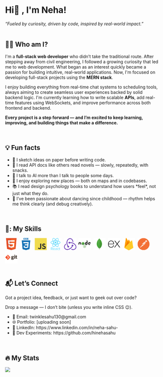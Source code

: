 <div>
  <h1>Hi👋 , I'm Neha!</h1>
  <i>“Fueled by curiosity, driven by code, inspired by real-world impact.”</i>
</div>
</br>
<h2>👩‍💼 Who am I?</h2>
<p>I'm a <strong>full-stack web developer</strong> who didn’t take the traditional route. After stepping away from civil engineering, I followed a growing curiosity that led me to web development. What began as an interest quickly became a passion for building intuitive, real-world applications. Now, I'm focused on developing full-stack projects using the <strong>MERN stack</strong>. </p>
<p>I enjoy building everything from real-time chat systems to scheduling tools, always aiming to create seamless user experiences backed by solid backend logic. I'm currently learning how to write scalable <strong>APIs</strong>, add real-time features using WebSockets, and improve performance across both frontend and backend.</p>
<strong> Every project is a step forward — and I’m excited to keep learning, improving, and building things that make a difference.</strong>
<p></p>
<br/>
<h2>💡 Fun facts</h2>
<ul>
  <li>🎨 I sketch ideas on paper before writing code.</li>
  <li>🥽 I read API docs like others read novels — slowly, repeatedly, with snacks.</li>
  <li>🤖 I talk to AI more than I talk to people some days.</li>
  <li>🛶 I enjoy exploring new places — both on maps and in codebases.</li>
  <li>📚 I read design psychology books to understand how users *feel*, not just what they do.</li>
  <li>💃 I’ve been passionate about dancing since childhood — rhythm helps me think clearly (and debug creatively).</li>
 </ul>
 <br/>
<h2>🧰: My Skills</h2>
<div>
  <img src="https://github.com/devicons/devicon/blob/master/icons/html5/html5-original.svg" title="HTML5" alt="HTML" width="40" height="40"/>&nbsp;
  <img src="https://github.com/devicons/devicon/blob/master/icons/css3/css3-plain-wordmark.svg"  title="CSS3" alt="CSS" width="40" height="40"/>&nbsp;
  <img src="https://github.com/devicons/devicon/blob/master/icons/javascript/javascript-original.svg" title="JavaScript" alt="JavaScript" width="40" height="40"/>&nbsp;
  <img src="https://github.com/devicons/devicon/blob/master/icons/react/react-original-wordmark.svg" title="React" alt="React" width="40" height="40"/>&nbsp;
  <img src="https://github.com/devicons/devicon/blob/master/icons/redux/redux-original.svg" title="Redux" alt="Redux " width="40" height="40"/>&nbsp;
  <img src="https://github.com/devicons/devicon/blob/master/icons/nodejs/nodejs-original-wordmark.svg" title="NodeJS" alt="NodeJS" width="40" height="40"/>&nbsp;
  <img src="https://github.com/devicons/devicon/blob/master/icons/mongodb/mongodb-original.svg" title="MongoDB" alt="MongoDB" width="40" height="40"/>&nbsp;
  <img src="https://github.com/devicons/devicon/blob/master/icons/express/express-original.svg" title="Express" alt="Express" width="40" height="40"/>&nbsp;
  <img src="https://github.com/devicons/devicon/blob/master/icons/firebase/firebase-original.svg" title="Firebase" alt="Firebase" width="40" height="40"/>&nbsp;
  <img src="https://github.com/devicons/devicon/blob/master/icons/postman/postman-original.svg" title="Postman" alt="Postman" width="40" height="40"/>&nbsp;
  <img src="https://github.com/devicons/devicon/blob/master/icons/git/git-original-wordmark.svg" title="Git" **alt="Git" width="40" height="40"/>
</div></br>

<h2>📬 Let’s Connect</h2>
<p>Got a project idea, feedback, or just want to geek out over code?</p>
<p>Drop a message — I don’t bite (unless you write inline CSS 😉).</p>
<ul>
  <li>💌 Email: twinklesahu130@gmail.com  </li>
  <li>🌐 Portfolio: [uploading soon]</li>
  <li>💼 LinkedIn: https://www.linkedin.com/in/neha-sahu-</li>
  <li>🧪 Dev Experiments: https://github.com/hinehasahu</li>
</ul>
<br/>
<h2>🔥 My Stats</h2>
<img src="https://github-readme-stats.vercel.app/api?username=hinehasahu&&show_icons=true&title_color=ffffff&icon_color=bb2acf&text_color=daf7dc&bg_color=154923"/>
